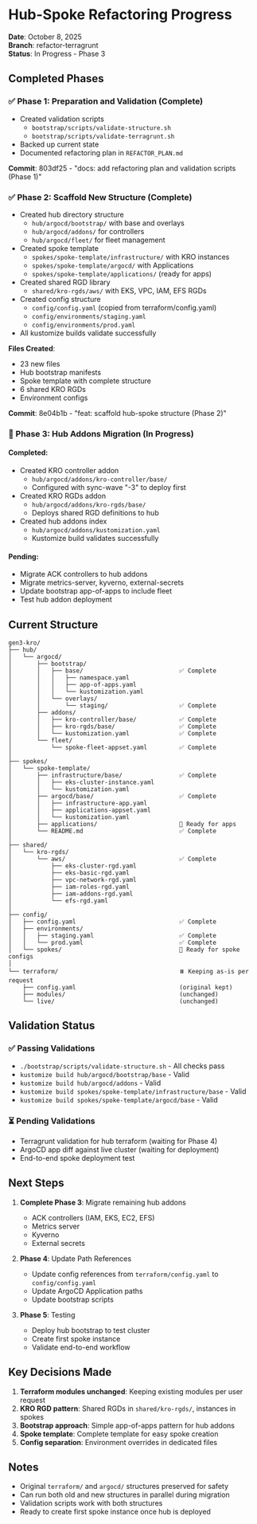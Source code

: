 # Hub-Spoke Refactoring Progress

**Date**: October 8, 2025  
**Branch**: refactor-terragrunt  
**Status**: In Progress - Phase 3

## Completed Phases

### ✅ Phase 1: Preparation and Validation (Complete)
- Created validation scripts
  - `bootstrap/scripts/validate-structure.sh`
  - `bootstrap/scripts/validate-terragrunt.sh`
- Backed up current state
- Documented refactoring plan in `REFACTOR_PLAN.md`

**Commit**: 803df25 - "docs: add refactoring plan and validation scripts (Phase 1)"

### ✅ Phase 2: Scaffold New Structure (Complete)
- Created hub directory structure
  - `hub/argocd/bootstrap/` with base and overlays
  - `hub/argocd/addons/` for controllers
  - `hub/argocd/fleet/` for fleet management
- Created spoke template
  - `spokes/spoke-template/infrastructure/` with KRO instances
  - `spokes/spoke-template/argocd/` with Applications
  - `spokes/spoke-template/applications/` (ready for apps)
- Created shared RGD library
  - `shared/kro-rgds/aws/` with EKS, VPC, IAM, EFS RGDs
- Created config structure
  - `config/config.yaml` (copied from terraform/config.yaml)
  - `config/environments/staging.yaml`
  - `config/environments/prod.yaml`
- All kustomize builds validate successfully

**Files Created**:
- 23 new files
- Hub bootstrap manifests
- Spoke template with complete structure
- 6 shared KRO RGDs
- Environment configs

**Commit**: 8e04b1b - "feat: scaffold hub-spoke structure (Phase 2)"

### 🔄 Phase 3: Hub Addons Migration (In Progress)

#### Completed:
- Created KRO controller addon
  - `hub/argocd/addons/kro-controller/base/`
  - Configured with sync-wave "-3" to deploy first
- Created KRO RGDs addon
  - `hub/argocd/addons/kro-rgds/base/`
  - Deploys shared RGD definitions to hub
- Created hub addons index
  - `hub/argocd/addons/kustomization.yaml`
  - Kustomize build validates successfully

#### Pending:
- Migrate ACK controllers to hub addons
- Migrate metrics-server, kyverno, external-secrets
- Update bootstrap app-of-apps to include fleet
- Test hub addon deployment

## Current Structure

```
gen3-kro/
├── hub/
│   └── argocd/
│       ├── bootstrap/
│       │   ├── base/                           ✅ Complete
│       │   │   ├── namespace.yaml
│       │   │   ├── app-of-apps.yaml
│       │   │   └── kustomization.yaml
│       │   └── overlays/
│       │       └── staging/                    ✅ Complete
│       ├── addons/
│       │   ├── kro-controller/base/            ✅ Complete
│       │   ├── kro-rgds/base/                  ✅ Complete
│       │   └── kustomization.yaml              ✅ Complete
│       └── fleet/
│           └── spoke-fleet-appset.yaml         ✅ Complete
│
├── spokes/
│   └── spoke-template/
│       ├── infrastructure/base/                ✅ Complete
│       │   ├── eks-cluster-instance.yaml
│       │   └── kustomization.yaml
│       ├── argocd/base/                        ✅ Complete
│       │   ├── infrastructure-app.yaml
│       │   ├── applications-appset.yaml
│       │   └── kustomization.yaml
│       ├── applications/                       📝 Ready for apps
│       └── README.md                           ✅ Complete
│
├── shared/
│   └── kro-rgds/
│       └── aws/                                ✅ Complete
│           ├── eks-cluster-rgd.yaml
│           ├── eks-basic-rgd.yaml
│           ├── vpc-network-rgd.yaml
│           ├── iam-roles-rgd.yaml
│           ├── iam-addons-rgd.yaml
│           └── efs-rgd.yaml
│
├── config/
│   ├── config.yaml                             ✅ Complete
│   ├── environments/
│   │   ├── staging.yaml                        ✅ Complete
│   │   └── prod.yaml                           ✅ Complete
│   └── spokes/                                 📝 Ready for spoke configs
│
└── terraform/                                  ⏸️ Keeping as-is per request
    ├── config.yaml                             (original kept)
    ├── modules/                                (unchanged)
    └── live/                                   (unchanged)
```

## Validation Status

### ✅ Passing Validations
- `./bootstrap/scripts/validate-structure.sh` - All checks pass
- `kustomize build hub/argocd/bootstrap/base` - Valid
- `kustomize build hub/argocd/addons` - Valid
- `kustomize build spokes/spoke-template/infrastructure/base` - Valid
- `kustomize build spokes/spoke-template/argocd/base` - Valid

### ⏳ Pending Validations
- Terragrunt validation for hub terraform (waiting for Phase 4)
- ArgoCD app diff against live cluster (waiting for deployment)
- End-to-end spoke deployment test

## Next Steps

1. **Complete Phase 3**: Migrate remaining hub addons
   - ACK controllers (IAM, EKS, EC2, EFS)
   - Metrics server
   - Kyverno
   - External secrets

2. **Phase 4**: Update Path References
   - Update config references from `terraform/config.yaml` to `config/config.yaml`
   - Update ArgoCD Application paths
   - Update bootstrap scripts

3. **Phase 5**: Testing
   - Deploy hub bootstrap to test cluster
   - Create first spoke instance
   - Validate end-to-end workflow

## Key Decisions Made

1. **Terraform modules unchanged**: Keeping existing modules per user request
2. **KRO RGD pattern**: Shared RGDs in `shared/kro-rgds/`, instances in spokes
3. **Bootstrap approach**: Simple app-of-apps pattern for hub addons
4. **Spoke template**: Complete template for easy spoke creation
5. **Config separation**: Environment overrides in dedicated files

## Notes

- Original `terraform/` and `argocd/` structures preserved for safety
- Can run both old and new structures in parallel during migration
- Validation scripts work with both structures
- Ready to create first spoke instance once hub is deployed

